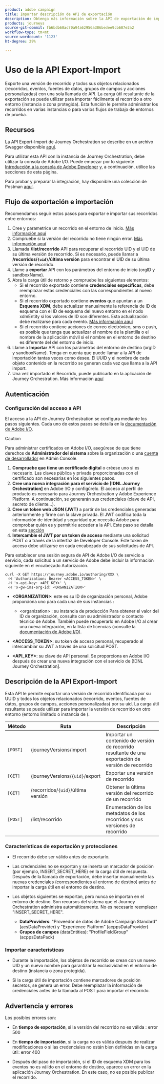 ```yaml
---
product: adobe campaign
title: Importar descripción de API de exportación
description: Obtenga más información sobre la API de exportación de importación.
products: journeys
source-git-commit: fb6bdb60ac70a94a62956a306bedee9cb607e2a2
workflow-type: tm+mt
source-wordcount: '1123'
ht-degree: 29%

---
```



# Uso de la API Export-Import

Exporte una versión de recorrido y todos sus objetos relacionados (recorridos, eventos, fuentes de datos, grupos de campos y acciones personalizadas) con una sola llamada de API. La carga útil resultante de la exportación se puede utilizar para importar fácilmente el recorrido a otro entorno (instancia o zona protegida).
Esta función le permite administrar los recorridos en varias instancias o para varios flujos de trabajo de entornos de prueba.


## Recursos

La API Export-Import de Journey Orchestration se describe en un archivo Swagger disponible [aquí](https://adobedocs.github.io/JourneyAPI/docs/).

Para utilizar esta API con la instancia de Journey Orchestration, debe utilizar la consola de Adobe I/O. Puede empezar por lo siguiente [Introducción a la consola de Adobe Developer](https://www.adobe.io/apis/experienceplatform/console/docs.html#!AdobeDocs/adobeio-console/master/getting-started.md) y, a continuación, utilice las secciones de esta página.

Para probar y preparar la integración, hay disponible una colección de Postman [aquí](https://raw.githubusercontent.com/AdobeDocs/JourneyAPI/master/postman-collections/Journey-Orchestration_Export-import-API_postman-collection.json).


## Flujo de exportación e importación

Recomendamos seguir estos pasos para exportar e importar sus recorridos entre entornos:

1. Cree y parametrice un recorrido en el entorno de inicio. [Más información aquí](https://experienceleague.adobe.com/docs/journeys/using/building-journeys/about-journey-building/journey.html)
1. Compruebe si la versión del recorrido no tiene ningún error. [Más información aquí](https://experienceleague.adobe.com/docs/journeys/using/building-journeys/testing-the-journey.html)
1. Llamada **/list/recorrido** API para recuperar el recorrido UID y el UID de su última versión de recorrido. Si es necesario, puede llamar a **/recorridos/`{uid}`/última versión** para encontrar el UID de su última versión de recorrido.
1. Llame a **exportar** API con los parámetros del entorno de inicio (orgID y sandboxName).
1. Abra la carga útil de retorno y compruebe los siguientes elementos:
   * Si el recorrido exportado contiene **credenciales específicas**, debe reemplazar estas credenciales con las correspondientes al nuevo entorno.
   * Si el recorrido exportado contiene **eventos** que apuntan a un **Esquema XDM**, debe actualizar manualmente la referencia de ID de esquema con el ID de esquema del nuevo entorno en el nodo xdmEntity si los valores de ID son diferentes. Esta actualización debe realizarse para cada evento. [Más información aquí](https://experienceleague.adobe.com/docs/journeys/using/events-journeys/experience-event-schema.html)
   * Si el recorrido contiene acciones de correo electrónico, sms o push, es posible que tenga que actualizar el nombre de la plantilla o el nombre de la aplicación móvil si el nombre en el entorno de destino es diferente del del entorno de inicio.
1. Llame a **Importar** API con los parámetros del entorno de destino (orgID y sandboxName). Tenga en cuenta que puede llamar a la API de importación tantas veces como desee. El UUID y el nombre de cada objeto contenido en la recorrido se generan cada vez que llama a la API import.
1. Una vez importado el Recorrido, puede publicarlo en la aplicación de Journey Orchestration. Más información [aquí](https://experienceleague.adobe.com/docs/journeys/using/building-journeys/publishing-the-journey.html)


## Autenticación

### Configuración del acceso a API

El acceso a la API de Journey Orchestration se configura mediante los pasos siguientes. Cada uno de estos pasos se detalla en la [documentación de Adobe I/O](https://www.adobe.io/authentication/auth-methods.html#!AdobeDocs/adobeio-auth/master/AuthenticationOverview/ServiceAccountIntegration.md).

>[!CAUTION]
>
>Para administrar certificados en Adobe I/O, asegúrese de que tiene derechos de <b>Administrador del sistema</b> sobre la organización o una [cuenta de desarrollador](https://helpx.adobe.com/es/enterprise/using/manage-developers.html) en Admin Console.

1. **Compruebe que tiene un certificado digital** o créese uno si es necesario. Las claves pública y privada proporcionadas con el certificado son necesarias en los siguientes pasos.
1. **Cree una nueva integración para el servicio de [!DNL Journey Orchestration]** en Adobe I/O y configúrelo. El acceso al perfil de producto es necesario para Journey Orchestration y Adobe Experience Platform. A continuación, se generarán sus credenciales (clave de API, secreto de cliente...).
1. **Cree un token web JSON (JWT)** a partir de las credenciales generadas anteriormente y firme con la clave privada. El JWT codifica toda la información de identidad y seguridad que necesita Adobe para comprobar quién es y permitirle acceder a la API. Este paso se detalla en esta [sección](https://www.adobe.io/authentication/auth-methods.html#!AdobeDocs/adobeio-auth/master/JWT/JWT.md)
1. **Intercambie el JWT por un token de acceso** mediante una solicitud POST o a través de la interfaz de Developer Console. Este token de acceso debe utilizarse en cada encabezado de sus solicitudes de API.

Para establecer una sesión segura de API de Adobe I/O de servicio a servicio, cada solicitud a un servicio de Adobe debe incluir la información siguiente en el encabezado Autorización.

```
curl -X GET https://journey.adobe.io/authoring/XXX \
 -H 'Authorization: Bearer <ACCESS_TOKEN>' \
 -H 'x-api-key: <API_KEY>' \
 -H 'x-gw-ims-org-id: <ORGANIZATION>'
```

* **&lt;ORGANIZATION>**: este es su ID de organización personal, Adobe proporciona uno para cada una de sus instancias :

   * &lt;organization> : su instancia de producción
   Para obtener el valor del ID de organización, consulte con su administrador o contacto técnico de Adobe. También puede recuperarlo en Adobe I/O al crear una nueva integración, en la lista de licencias (consulte la [documentación de Adobe I/O](https://www.adobe.io/authentication.html)).

* **&lt;ACCESS_TOKEN>**: su token de acceso personal, recuperado al intercambiar su JWT a través de una solicitud POST.

* **&lt;API_KEY>**: su clave de API personal. Se proporciona en Adobe I/O después de crear una nueva integración con el servicio de [!DNL Journey Orchestration].



## Descripción de la API Export-Import

Esta API le permite exportar una versión de recorrido identificada por su UUID y todos los objetos relacionados (recorrido, eventos, fuentes de datos, grupos de campos, acciones personalizadas) por su uid.
La carga útil resultante se puede utilizar para importar la versión de recorrido en otro entorno (entorno limitado o instancia de ).

| Método | Ruta | Descripción |
|---|---|---|
| `[POST]` | /journeyVersions/import | Importar un contenido de versión de recorrido resultante de una exportación de versión de recorrido |
| `[GET]` | /journeyVersions/`{uid}`/export | Exportar una versión de recorrido |
| `[GET]` | /recorridos/`{uid}`/última versión | Obtener la última versión del recorrido de un recorrido |
| `[POST]` | /list/recorrido | Enumeración de los metadatos de los recorridos y sus versiones de recorrido |


### Características de exportación y protecciones

* El recorrido debe ser válido antes de exportarlo.

* Las credenciales no se exportan y se inserta un marcador de posición (por ejemplo, INSERT_SECRET_HERE) en la carga útil de respuesta.
Después de la llamada de exportación, debe insertar manualmente las nuevas credenciales (correspondientes al entorno de destino) antes de importar la carga útil en el entorno de destino.

* Los objetos siguientes se exportan, pero nunca se importan en el entorno de destino. Son recursos del sistema que el Journey Orchestration administra automáticamente. No es necesario reemplazar &quot;INSERT_SECRET_HERE&quot;.
   * **DataProviders**: &quot;Proveedor de datos de Adobe Campaign Standard&quot; (acsDataProvider) y &quot;Experience Platform&quot; (acppsDataProvider)
   * **Grupos de campos** (dataEntities): &quot;ProfileFieldGroup&quot; (acppsDataPack)



### Importar características

* Durante la importación, los objetos de recorrido se crean con un nuevo UID y un nuevo nombre para garantizar la exclusividad en el entorno de destino (instancia o zona protegida).

* Si la carga útil de importación contiene marcadores de posición secretos, se genera un error. Debe reemplazar la información de credenciales antes de la llamada al POST para importar el recorrido.

## Advertencia y errores

Los posibles errores son:

* En **tiempo de exportación**, si la versión del recorrido no es válida : error 500

* En **tiempo de importación**, si la carga no es válida después de realizar modificaciones o si las credenciales no están bien definidas en la carga útil: error 400

* Después del paso de importación, si el ID de esquema XDM para los eventos no es válido en el entorno de destino, aparece un error en la aplicación Journey Orchestration. En este caso, no es posible publicar el recorrido.